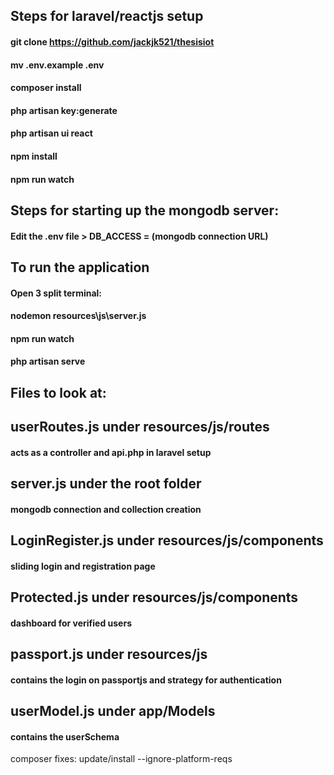 
## Steps for laravel/reactjs setup  

#### git clone https://github.com/jackjk521/thesisiot
#### mv .env.example .env 
#### composer install
#### php artisan key:generate
#### php artisan ui react
#### npm install
#### npm run watch

## Steps for starting up the mongodb server:
#### Edit the .env file > DB_ACCESS = (mongodb connection URL)

## To run the application
#### Open 3 split terminal:
#### nodemon resources\js\server.js  
#### npm run watch
#### php artisan serve


## Files to look at:

## userRoutes.js under resources/js/routes
#### acts as a controller and api.php in laravel setup
## server.js under the root folder
#### mongodb connection and collection creation
## LoginRegister.js under resources/js/components
#### sliding login and registration page
## Protected.js under resources/js/components
#### dashboard for verified users
## passport.js under resources/js
#### contains the login on passportjs and strategy for authentication 
## userModel.js under app/Models
#### contains the userSchema


composer fixes:
update/install --ignore-platform-reqs 